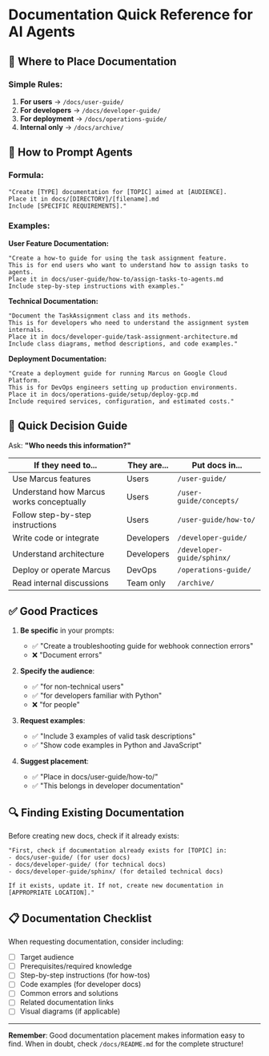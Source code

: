 # Documentation Quick Reference for AI Agents

## 🎯 Where to Place Documentation

### Simple Rules:
1. **For users** → `/docs/user-guide/`
2. **For developers** → `/docs/developer-guide/`
3. **For deployment** → `/docs/operations-guide/`
4. **Internal only** → `/docs/archive/`

## 📝 How to Prompt Agents

### Formula:
```
"Create [TYPE] documentation for [TOPIC] aimed at [AUDIENCE].
Place it in docs/[DIRECTORY]/[filename].md
Include [SPECIFIC REQUIREMENTS]."
```

### Examples:

**User Feature Documentation:**
```
"Create a how-to guide for using the task assignment feature.
This is for end users who want to understand how to assign tasks to agents.
Place it in docs/user-guide/how-to/assign-tasks-to-agents.md
Include step-by-step instructions with examples."
```

**Technical Documentation:**
```
"Document the TaskAssignment class and its methods.
This is for developers who need to understand the assignment system internals.
Place it in docs/developer-guide/task-assignment-architecture.md
Include class diagrams, method descriptions, and code examples."
```

**Deployment Documentation:**
```
"Create a deployment guide for running Marcus on Google Cloud Platform.
This is for DevOps engineers setting up production environments.
Place it in docs/operations-guide/setup/deploy-gcp.md
Include required services, configuration, and estimated costs."
```

## 🚦 Quick Decision Guide

Ask: **"Who needs this information?"**

| If they need to... | They are... | Put docs in... |
|-------------------|-------------|----------------|
| Use Marcus features | Users | `/user-guide/` |
| Understand how Marcus works conceptually | Users | `/user-guide/concepts/` |
| Follow step-by-step instructions | Users | `/user-guide/how-to/` |
| Write code or integrate | Developers | `/developer-guide/` |
| Understand architecture | Developers | `/developer-guide/sphinx/` |
| Deploy or operate Marcus | DevOps | `/operations-guide/` |
| Read internal discussions | Team only | `/archive/` |

## ✅ Good Practices

1. **Be specific** in your prompts:
   - ✅ "Create a troubleshooting guide for webhook connection errors"
   - ❌ "Document errors"

2. **Specify the audience**:
   - ✅ "for non-technical users"
   - ✅ "for developers familiar with Python"
   - ❌ "for people"

3. **Request examples**:
   - ✅ "Include 3 examples of valid task descriptions"
   - ✅ "Show code examples in Python and JavaScript"

4. **Suggest placement**:
   - ✅ "Place in docs/user-guide/how-to/"
   - ✅ "This belongs in developer documentation"

## 🔍 Finding Existing Documentation

Before creating new docs, check if it already exists:

```
"First, check if documentation already exists for [TOPIC] in:
- docs/user-guide/ (for user docs)
- docs/developer-guide/ (for technical docs)
- docs/developer-guide/sphinx/ (for detailed technical docs)

If it exists, update it. If not, create new documentation in [APPROPRIATE LOCATION]."
```

## 📋 Documentation Checklist

When requesting documentation, consider including:

- [ ] Target audience
- [ ] Prerequisites/required knowledge
- [ ] Step-by-step instructions (for how-tos)
- [ ] Code examples (for developer docs)
- [ ] Common errors and solutions
- [ ] Related documentation links
- [ ] Visual diagrams (if applicable)

---

**Remember**: Good documentation placement makes information easy to find. When in doubt, check `/docs/README.md` for the complete structure!